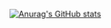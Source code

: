 
[![Anurag's GitHub stats](https://github-readme-stats.vercel.app/api?username=Javi3Code&count_private=true&show_icons=true&theme=radical)](https://github.com/anuraghazra/github-readme-stats)
